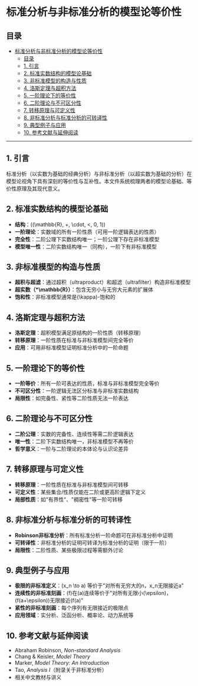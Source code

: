 # 标准分析与非标准分析的模型论等价性

## 目录

- [标准分析与非标准分析的模型论等价性](#标准分析与非标准分析的模型论等价性)
  - [目录](#目录)
  - [1. 引言](#1-引言)
  - [2. 标准实数结构的模型论基础](#2-标准实数结构的模型论基础)
  - [3. 非标准模型的构造与性质](#3-非标准模型的构造与性质)
  - [4. 洛斯定理与超积方法](#4-洛斯定理与超积方法)
  - [5. 一阶理论下的等价性](#5-一阶理论下的等价性)
  - [6. 二阶理论与不可区分性](#6-二阶理论与不可区分性)
  - [7. 转移原理与可定义性](#7-转移原理与可定义性)
  - [8. 非标准分析与标准分析的可转译性](#8-非标准分析与标准分析的可转译性)
  - [9. 典型例子与应用](#9-典型例子与应用)
  - [10. 参考文献与延伸阅读](#10-参考文献与延伸阅读)

---

## 1. 引言

标准分析（以实数为基础的经典分析）与非标准分析（以超实数为基础的分析）在模型论视角下具有深刻的等价性与互补性。本文件系统梳理两者的模型论基础、等价性原理及其现代意义。

## 2. 标准实数结构的模型论基础

- **结构**：\((\mathbb{R}, +, \cdot, <, 0, 1)\)
- **一阶理论**：实数域的所有一阶性质（可用一阶逻辑表达的性质）
- **完全性**：二阶公理下实数结构唯一；一阶公理下存在非标准模型
- **模型唯一性**：二阶实数结构唯一（同构），一阶下有非标准模型

## 3. 非标准模型的构造与性质

- **超积与超滤**：通过超积（ultraproduct）和超滤（ultrafilter）构造非标准模型
- **超实数（*\mathbb{R}）**：包含无穷小与无穷大元素的扩展体
- **饱和性**：非标准模型通常是\(\kappa\)-饱和的

## 4. 洛斯定理与超积方法

- **洛斯定理**：超积模型满足原结构的一阶性质（转移原理）
- **转移原理**：一阶性质在标准与非标准模型间完全等价
- **应用**：可用非标准模型证明标准分析中的一阶命题

## 5. 一阶理论下的等价性

- **一阶等价**：所有一阶可表达的性质，标准与非标准模型完全等价
- **不可区分性**：一阶逻辑无法区分标准与非标准实数结构
- **局限性**：如完备性、紧性等二阶性质无法一阶表达

## 6. 二阶理论与不可区分性

- **二阶公理**：实数的完备性、连续性等需二阶逻辑表达
- **唯一性**：二阶下实数结构唯一，非标准模型不再等价
- **哲学意义**：一阶与二阶理论的本体论与认识论差异

## 7. 转移原理与可定义性

- **转移原理**：一阶性质在标准与非标准模型间可转移
- **可定义性**：某些集合/性质仅能在二阶或更高阶逻辑下定义
- **局部性质**：如"有界性"、"稠密性"等一阶可转移

## 8. 非标准分析与标准分析的可转译性

- **Robinson非标准分析**：所有标准分析一阶命题可在非标准分析中证明
- **可转译性**：非标准分析的证明可转译为标准分析的证明（限于一阶）
- **局限性**：二阶性质、某些极限过程等需额外讨论

## 9. 典型例子与应用

- **极限的非标准定义**：\(x_n \to a\) 等价于"对所有无穷大的n，x_n无限接近a"
- **连续性的非标准刻画**：\(f\)在\(a\)连续等价于"对所有无限小\(\epsilon\)，\(f(a+\epsilon)\)无限接近\(f(a)"
- **紧性的非标准刻画**：每个序列有无限接近的极限点
- **应用领域**：实分析、泛函分析、概率论、动力系统等

## 10. 参考文献与延伸阅读

- Abraham Robinson, *Non-standard Analysis*
- Chang & Keisler, *Model Theory*
- Marker, *Model Theory: An Introduction*
- Tao, *Analysis I*（附录关于非标准分析）
- 相关中文教材与讲义
